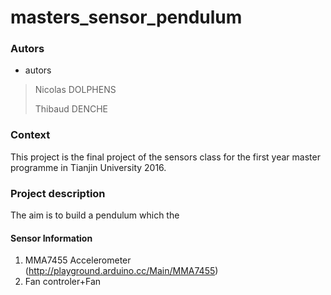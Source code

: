 # masters_sensor_pendulum

###  Autors
* autors

 >  Nicolas DOLPHENS
 > 
 >  Thibaud DENCHE

### Context
This project is the final project of the sensors class for the first year master programme in Tianjin University 2016.

### Project description
The aim is to build a pendulum which the 

####  Sensor Information
  1. MMA7455 Accelerometer (http://playground.arduino.cc/Main/MMA7455)
  2. Fan controler+Fan
